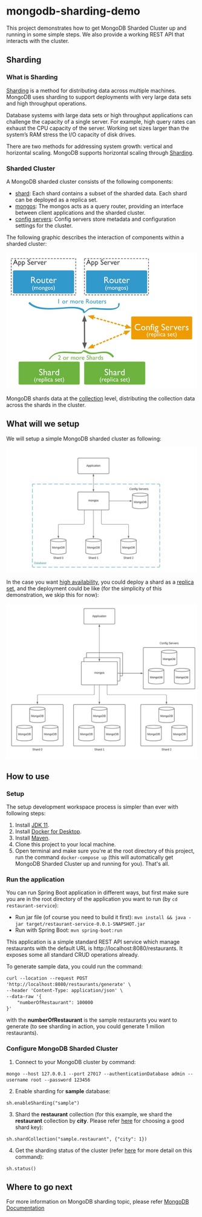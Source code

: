 # mongodb-sharding-demo
This project demonstrates how to get MongoDB Sharded Cluster up and running in some simple steps. We also provide a working REST API that interacts with the cluster.
## Sharding
### What is Sharding
[Sharding](https://docs.mongodb.com/manual/reference/glossary/#term-sharding) is a method for distributing data across multiple machines. MongoDB uses sharding to support deployments with very large data sets and high throughput operations.

Database systems with large data sets or high throughput applications can challenge the capacity of a single server. For example, high query rates can exhaust the CPU capacity of the server. Working set sizes larger than the system’s RAM stress the I/O capacity of disk drives.

There are two methods for addressing system growth: vertical and horizontal scaling. MongoDB supports horizontal scaling through [Sharding](https://docs.mongodb.com/manual/reference/glossary/#term-sharding).
### Sharded Cluster
A MongoDB sharded cluster consists of the following components:
- [shard](https://docs.mongodb.com/manual/core/sharded-cluster-shards/): Each shard contains a subset of the sharded data. Each shard can be deployed as a replica set.
- [mongos](https://docs.mongodb.com/manual/core/sharded-cluster-query-router/): The mongos acts as a query router, providing an interface between client applications and the sharded cluster.
- [config servers](https://docs.mongodb.com/manual/core/sharded-cluster-config-servers/): Config servers store metadata and configuration settings for the cluster.

The following graphic describes the interaction of components within a sharded cluster:

![Sharded-Cluster](external-files/sharded-cluster-architecture.jpg)

MongoDB shards data at the [collection](https://docs.mongodb.com/manual/reference/glossary/#term-collection) level, distributing the collection data across the shards in the cluster.
## What will we setup
We will setup a simple MongoDB sharded cluster as following:

![Simple-Shard](external-files/simple-shard.jpeg)

In the case you want [high availability](https://docs.mongodb.com/manual/reference/glossary/#term-high-availability), you could deploy a shard as a [replica set](https://docs.mongodb.com/manual/replication/#replication-in-mongodb), and the deployment could be like (for the simplicity of this demonstration, we skip this for now):

![Replica-Shard](external-files/replica-shard.jpeg)

## How to use
### Setup
The setup development workspace process is simpler than ever with following steps:
1. Install [JDK 11](https://www.oracle.com/java/technologies/javase-jdk11-downloads.html).
1. Install [Docker for Desktop](https://www.docker.com/products/docker-desktop).
1. Install [Maven](https://maven.apache.org/download.cgi?Preferred=ftp://mirror.reverse.net/pub/apache/).
1. Clone this project to your local machine.
1. Open terminal and make sure you're at the root directory of this project, run the command `docker-compose up` (this will automatically get MongoDB Sharded Cluster up and running for you).
That's all.
### Run the application
You can run Spring Boot application in different ways, but first make sure you are in the root directory of the application you want to run (by `cd restaurant-service`):
- Run jar file (of course you need to build it first): ```mvn install && java -jar target/restaurant-service-0.0.1-SNAPSHOT.jar```
- Run with Spring Boot: ```mvn spring-boot:run```

This application is a simple standard REST API service which manage restaurants with the default URL is http://localhost:8080/restaurants. It exposes some all standard CRUD operations already. 

To generate sample data, you could run the command:
```
curl --location --request POST 'http://localhost:8080/restaurants/generate' \
--header 'Content-Type: application/json' \
--data-raw '{
    "numberOfRestaurant": 100000
}'
```
with the **numberOfRestaurant** is the sample restaurants you want to generate (to see sharding in action, you could generate 1 milion restaurants).
### Configure MongoDB Sharded Cluster
1. Connect to your MongoDB cluster by command:
```
mongo --host 127.0.0.1 --port 27017 --authenticationDatabase admin --username root --password 123456
```
2. Enable sharding for **sample** database:
```
sh.enableSharding("sample")
```
3. Shard the **restaurant** collection (for this example, we shard the **restaurant** collection by **city**. Please refer [here](https://docs.mongodb.com/manual/core/sharding-shard-key/#choosing-a-shard-key) for choosing a good shard key):
```
sh.shardCollection("sample.restaurant", {"city": 1})
```
4. Get the sharding status of the cluster (refer [here](https://docs.mongodb.com/manual/reference/method/sh.status/) for more detail on this command):
```
sh.status()
```
## Where to go next
For more information on MongoDB sharding topic, please refer [MongoDB Documentation](https://docs.mongodb.com/manual/sharding/)
